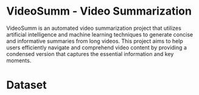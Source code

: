# VideoSumm - Video Summarization

VideoSumm is an automated video summarization project that utilizes artificial intelligence and machine learning techniques to generate concise and informative summaries from long videos. This project aims to help users efficiently navigate and comprehend video content by providing a condensed version that captures the essential information and key moments.

# Dataset



